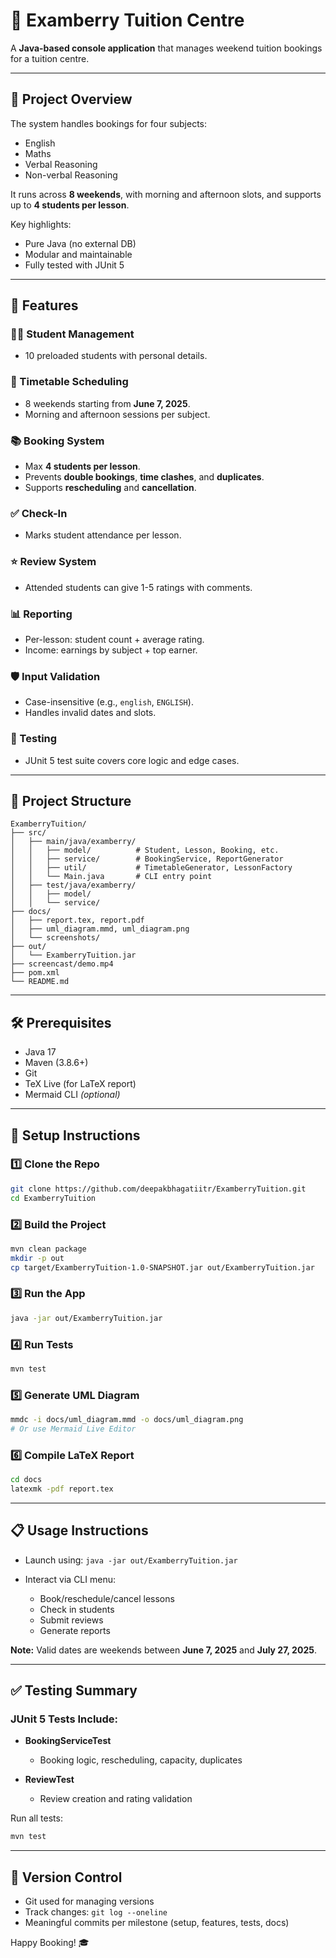 # 📘 Examberry Tuition Centre

A **Java-based console application** that manages weekend tuition bookings for a tuition centre.

---

## 📌 Project Overview

The system handles bookings for four subjects:

* English
* Maths
* Verbal Reasoning
* Non-verbal Reasoning

It runs across **8 weekends**, with morning and afternoon slots, and supports up to **4 students per lesson**.

Key highlights:

* Pure Java (no external DB)
* Modular and maintainable
* Fully tested with JUnit 5

---

## 🚀 Features

### 👩‍🎓 Student Management

* 10 preloaded students with personal details.

### 📅 Timetable Scheduling

* 8 weekends starting from **June 7, 2025**.
* Morning and afternoon sessions per subject.

### 📚 Booking System

* Max **4 students per lesson**.
* Prevents **double bookings**, **time clashes**, and **duplicates**.
* Supports **rescheduling** and **cancellation**.

### ✅ Check-In

* Marks student attendance per lesson.

### ⭐ Review System

* Attended students can give 1-5 ratings with comments.

### 📊 Reporting

* Per-lesson: student count + average rating.
* Income: earnings by subject + top earner.

### 🛡️ Input Validation

* Case-insensitive (e.g., `english`, `ENGLISH`).
* Handles invalid dates and slots.

### 🧪 Testing

* JUnit 5 test suite covers core logic and edge cases.

---

## 📁 Project Structure

```
ExamberryTuition/
├── src/
│   ├── main/java/examberry/
│   │   ├── model/          # Student, Lesson, Booking, etc.
│   │   ├── service/        # BookingService, ReportGenerator
│   │   ├── util/           # TimetableGenerator, LessonFactory
│   │   └── Main.java       # CLI entry point
│   ├── test/java/examberry/
│   │   ├── model/
│   │   └── service/
├── docs/
│   ├── report.tex, report.pdf
│   ├── uml_diagram.mmd, uml_diagram.png
│   └── screenshots/
├── out/
│   └── ExamberryTuition.jar
├── screencast/demo.mp4
├── pom.xml
└── README.md
```

---

## 🛠️ Prerequisites

* Java 17
* Maven (3.8.6+)
* Git
* TeX Live (for LaTeX report)
* Mermaid CLI *(optional)*

---

## 🧩 Setup Instructions

### 1️⃣ Clone the Repo

```bash
git clone https://github.com/deepakbhagatiitr/ExamberryTuition.git
cd ExamberryTuition
```

### 2️⃣ Build the Project

```bash
mvn clean package
mkdir -p out
cp target/ExamberryTuition-1.0-SNAPSHOT.jar out/ExamberryTuition.jar
```

### 3️⃣ Run the App

```bash
java -jar out/ExamberryTuition.jar
```

### 4️⃣ Run Tests

```bash
mvn test
```

### 5️⃣ Generate UML Diagram

```bash
mmdc -i docs/uml_diagram.mmd -o docs/uml_diagram.png
# Or use Mermaid Live Editor
```

### 6️⃣ Compile LaTeX Report

```bash
cd docs
latexmk -pdf report.tex
```

---

## 📋 Usage Instructions

* Launch using: `java -jar out/ExamberryTuition.jar`
* Interact via CLI menu:

  * Book/reschedule/cancel lessons
  * Check in students
  * Submit reviews
  * Generate reports

**Note:** Valid dates are weekends between **June 7, 2025** and **July 27, 2025**.

---

## ✅ Testing Summary

### JUnit 5 Tests Include:

* **BookingServiceTest**

  * Booking logic, rescheduling, capacity, duplicates
* **ReviewTest**

  * Review creation and rating validation

Run all tests:

```bash
mvn test
```

---

## 📂 Version Control

* Git used for managing versions  
* Track changes: `git log --oneline`  
* Meaningful commits per milestone (setup, features, tests, docs)  


Happy Booking! 🎓


